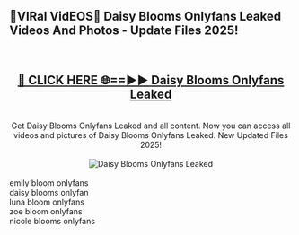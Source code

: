 <h2>🔴VIRal VidEOS🔴 Daisy Blooms Onlyfans Leaked Videos And Photos - Update Files 2025!</h2>
<br>
<div align="center">
<h2><a href="https://virallinks.top/odZfE0" rel="nofollow">🔴 CLICK HERE 🌐==►► Daisy Blooms Onlyfans Leaked</a></h2>
<br>
Get Daisy Blooms Onlyfans Leaked and all content. Now you can access all videos and pictures of Daisy Blooms Onlyfans Leaked. New Updated Files 2025!
<br>
<br>
<a href="https://virallinks.top/odZfE0" rel="nofollow" data-target="animated-image.originalLink"><img src="https://i.imgur.com/dJHk4Zq.gif)" alt="Daisy Blooms Onlyfans Leaked" style="max-width: 100%; display: inline-block;" data-target="animated-image.originalImage"></a>
</div>
<br>
emily bloom onlyfans<br>
daisy blooms onlyfan<br>
luna bloom onlyfans<br>
zoe bloom onlyfans<br>
nicole blooms onlyfans